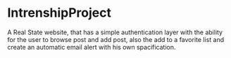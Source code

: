 # IntrenshipProject
 A Real State website, that has a simple authentication layer with the ability for the user to browse post and add post, also the add to a favorite list and create an automatic email alert with his own spacification.
